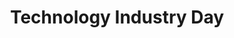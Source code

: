 ---
# This topic lives at
# https://digital.gov/topics/technology-industry-day

# Topic Title
title: "Technology Industry Day"

# description — keep it short and clear
# summary: ""

# Weight
weight: 1

# For more information on managing topics,
# see https://github.com/GSA/digitalgov.gov/wiki/topics
---